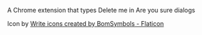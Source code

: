 A Chrome extension that types Delete me in Are you sure dialogs

Icon by <a href="https://www.flaticon.com/free-icons/write" title="write icons">Write icons created by BomSymbols - Flaticon</a>
